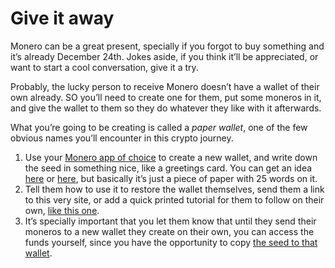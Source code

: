 # Give it away

Monero can be a great present, specially if you forgot to buy something and it’s already December 24th. Jokes aside, if you think it’ll be appreciated, or want to start a cool conversation, give it a try.

Probably, the lucky person to receive Monero doesn’t have a wallet of their own already. SO you’ll need to create one for them, put some moneros in it, and give the wallet to them so they do whatever they like with it afterwards.

What you’re going to be creating is called a _paper wallet_, one of the few obvious names you’ll encounter in this crypto journey.

1. Use your [Monero app of choice](https://www.notion.so/Get-a-wallet-4f37f4c2bc2347e4b660b9abe9a13aa6?pvs=21) to create a new wallet, and write down the seed in something nice, like a greetings card. You can get an idea [here](https://www.themonera.art/2018/01/30/printable-monero-paper-wallet-pack-1/) or [here](https://www.monero.how/monero-paper-wallet-offline-cold-storage), but basically it’s just a piece of paper with 25 words on it.
2. Tell them how to use it to restore the wallet themselves, send them a link to this very site, or add a quick printed tutorial for them to follow on their own, [like this one](https://www.monerujo.io/resources/monerujo_quickstart.html).
3. It’s specially important that you let them know that until they send their moneros to a new wallet they create on their own, you can access the funds yourself, since you have the opportunity to copy [the seed to that wallet](1%20for%20users/1.04_the-seed.md).